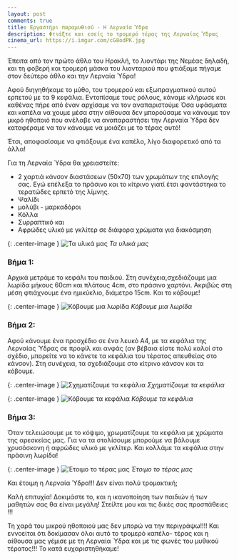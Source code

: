```yaml
---
layout: post
comments: true
title: Εργαστήρι παραμυθιού - Η Λερναία Ύδρα
description: Φτιάξτε και εσείς το τρομερό τέρας της Λερναίας Ύδρας
cinema_url: https://i.imgur.com/cG8odPK.jpg
---
```


Έπειτα από τον πρώτο άθλο του Ηρακλή, το λιοντάρι της Νεμέας δηλαδή, και τη φοβερή και τρομερή μάσκα του λιονταριού που φτιάξαμε πήγαμε στον δεύτερο άθλο και την Λερναία Ύδρα!

Αφού διηγηθήκαμε το μύθο, του τρομερού και εξωπραγματικού αυτού ερπετού με τα 9 κεφάλια. Εντοπίσαμε τους ρόλους, κάναμε κλήρωσε και καθένας πήρε από έναν αρχίσαμε να τον αναπαριστούμε Όσα υφάσματα και καπέλα να χουμε μέσα στην αίθουσα δεν μπορούσαμε να κάνουμε τον μικρό ηθοποιό που ανέλαβε να αναπαραστήσει την Λερναία Ύδρα δεν καταφέραμε να τον κάνουμε να μοιάζει με το τέρας αυτό!

Έτσι, αποφασίσαμε να φτιάξουμε ένα καπέλο, λίγο διαφορετικό από τα άλλα!

Για τη Λερναία Ύδρα θα χρειαστείτε: 

* 2 χαρτιά κάνσον διαστάσεων (50x70) των χρωμάτων της επιλογής σας. Εγώ επέλεξα το πράσινο και το κίτρινο γιατί έτσι φαντάστηκα το τερατώδες ερπετό της λίμνης.
* Ψαλίδι
* μολύβι - μαρκαδόροι
* Κόλλα
* Συρραπτικό και
* Αφρώδες υλικό με γκλίτερ σε διάφορα χρώματα για διακόσμηση

{: .center-image } 
![Τα υλικά μας](https://i.imgur.com/Z5u2ChH.jpg)
*Τα υλικά μας*

### Βήμα 1:

Αρχικά μετράμε το κεφάλι του παιδιού. Στη συνέχεια,σχεδιάζουμε μια λωρίδα μήκους 60cm και πλάτους 4cm, στο πράσινο χαρτόνι. Ακριβώς στη μέση φτιάχνουμε ένα ημικύκλιο, διάμετρο 15cm. Και το κόβουμε!

{: .center-image } 
![Κόβουμε μια λωρίδα](https://i.imgur.com/eTFuWmj.jpg)
*Κόβουμε μια λωρίδα*

### Βήμα 2:

Αφού κάνουμε ένα προσχέδιο σε ένα λευκό Α4, με τα κεφάλια της Λερναίας Ύδρας σε προφίλ και ανφάς (αν βέβαια είστε πολύ καλοί στο σχέδιο, μπορείτε να το κάνετε τα κεφάλια του τέρατος απευθείας στο κάνσον). Στη συνέχεια, τα σχεδιάζουμε στο κίτρινο κάνσον και τα κόβουμε.

{: .center-image } 
![Σχηματίζουμε τα κεφάλια](https://i.imgur.com/SNZqlXN.jpg)
*Σχηματίζουμε τα κεφάλια*

{: .center-image } 
![Κόβουμε τα κεφάλια](https://i.imgur.com/CKNf5rL.jpg)
*Κόβουμε τα κεφάλια*

### Βήμα 3:

Όταν τελειώσουμε με το κόψιμο, χρωματίζουμε τα κεφάλια με χρώματα της αρεσκείας μας. Για να τα στολίσουμε μπορούμε να βάλουμε χρυσόσκονη ή αφρώδες υλικό με γκλίτερ. Και κολλάμε τα κεφάλια στην πράσινη λωρίδα!

{: .center-image } 
![Έτοιμο το τέρας μας](https://i.imgur.com/1f2o4IO.jpg)
*Έτοιμο το τέρας μας*

Και έτοιμη η Λερναία Ύδρα!!! Δεν είναι πολύ τρομακτική;

Καλή επιτυχία! Δοκιμάστε το, και η ικανοποίηση των παιδιών ή των μαθητών σας θα είναι μεγάλη! Στείλτε μου και τις δικές σας προσπάθειες !!!

Τη χαρά του μικρού ηθοποιού μας δεν μπορώ να την περιγράψω!!!!  Και εννοείται ότι δοκίμασαν όλοι αυτό το τρομερό καπέλο- τέρας και η αίθουσα μας γέμισε με τη Λερναία Ύδρα και με τις φωνές του μυθικού τέρατος!!! Το κατά ευχαριστηθήκαμε!